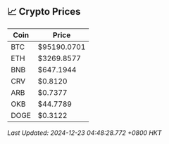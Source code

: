 ## 📈 Crypto Prices

| Coin | Price |
| ---- | ----- |
| BTC | $95190.0701 |
| ETH | $3269.8577 |
| BNB | $647.1944 |
| CRV | $0.8120 |
| ARB | $0.7377 |
| OKB | $44.7789 |
| DOGE | $0.3122 |

_Last Updated: 2024-12-23 04:48:28.772 +0800 HKT_